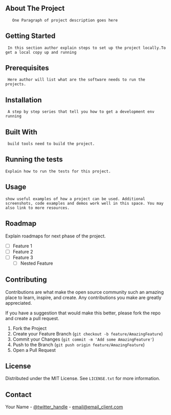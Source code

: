 
## About The Project
       One Paragraph of project description goes here



## Getting Started
     
     In this section author explain steps to set up the project locally.To get a local copy up and running
     
## Prerequisites
  
     Here author will list what are the software needs to run the projects.

## Installation
 
     A step by step series that tell you how to get a development env running
   
## Built With

     build tools need to build the project.

## Running the tests

    Explain how to run the tests for this project.

## Usage

    show useful examples of how a project can be used. Additional screenshots, code examples and demos work well in this space. You may also link to more resources.

## Roadmap

   Explain roadmaps for next phase of the project.
- [ ] Feature 1
- [ ] Feature 2
- [ ] Feature 3
     - [ ] Nested Feature

## Contributing

Contributions are what make the open source community such an amazing place to learn, inspire, and create. Any contributions you make are greatly appreciated.

If you have a suggestion that would make this better, please fork the repo and create a pull request.

1. Fork the Project
2. Create your Feature Branch (`git checkout -b feature/AmazingFeature`)
3. Commit your Changes (`git commit -m 'Add some AmazingFeature'`)
4. Push to the Branch (`git push origin feature/AmazingFeature`)
5. Open a Pull Request

## License

Distributed under the MIT License. See `LICENSE.txt` for more information.

## Contact

Your Name - [@twitter_handle](https://twitter.com/twitter_handle) - email@email_client.com
